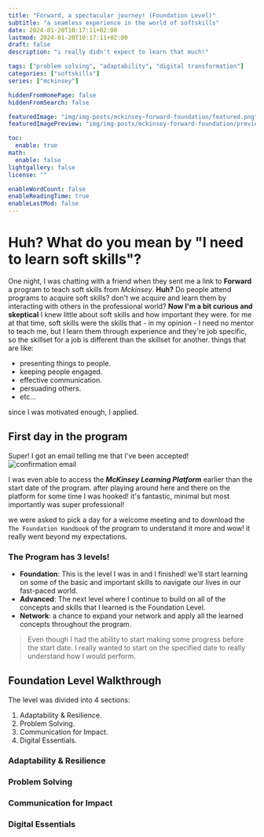 ```yaml
---
title: "Forward, a spectacular journey! (Foundation Level)"
subtitle: "a seamless experience in the world of softskills"
date: 2024-01-20T10:17:11+02:00
lastmod: 2024-01-20T10:17:11+02:00
draft: false
description: "i really didn't expect to learn that much!"

tags: ["problem solving", "adaptability", "digital transformation"]
categories: ["softskills"]
series: ["mckinsey"]

hiddenFromHomePage: false
hiddenFromSearch: false

featuredImage: "img/img-posts/mckinsey-forward-foundation/featured.png"
featuredImagePreview: "img/img-posts/mckinsey-forward-foundation/preview.jpeg"

toc:
  enable: true
math:
  enable: false
lightgallery: false
license: ""

enableWordCount: false
enableReadingTime: true
enableLastMod: false
---
```

<!--more-->

# Huh? What do you mean by "I need to learn soft skills"?

One night, I was chatting with a friend when they sent me a link to **Forward** a program to teach soft skills from *Mckinsey*.
**Huh?** Do people attend programs to acquire soft skills? don't we acquire and learn them by interacting with others in the professional world?
**Now I'm a bit curious and skeptical**
I knew little about soft skills and how important they were. for me at that time, soft skills were the skills that - in my opinion - I need no mentor to teach me, but I learn them through experience and they're job specific, so the skillset for a job is different than the skillset for another. things that are like:

* presenting things to people.
* keeping people engaged.
* effective communication.
* persuading others.
* etc...

since I was motivated enough, I applied.

## First day in the program

Super! I got an email telling me that I've been accepted!
![confirmation email](img/img-posts/mckinsey-forward-foundation/mckinsey-accepted.png "Yay! I got into the program!")

I was even able to access the ***McKinsey Learning Platform*** earlier than the start date of the program. after playing around here and there on the platform for some time I was hooked! it's fantastic, minimal but most importantly was super professional!

we were asked to pick a day for a welcome meeting and to download the `The Foundation Handbook` of the program to understand it more and wow! it really went beyond
my expectations.

### The Program has 3 levels!

* **Foundation**: This is the level I was in and I finished!
we'll start learning on some of the basic and important skills to navigate our lives in our fast-paced world.
* **Advanced**: The next level where I continue to build on all of the concepts and skills that I learned is the Foundation Level.
* **Network**: a chance to expand your network and apply all the learned concepts throughout the program.

> Even though I had the ability to start making some progress before the start date. I really wanted to start on the specified date to really understand how I would perform.

## Foundation Level Walkthrough

The level was divided into 4 sections:

1. Adaptability & Resilience.
2. Problem Solving.
3. Communication for Impact.
4. Digital Essentials.

### Adaptability & Resilience

### Problem Solving

### Communication for Impact

### Digital Essentials
